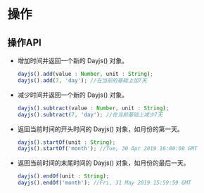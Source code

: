 # 操作

## 操作API

  - 增加时间并返回一个新的 Dayjs() 对象。

    ```js
    dayjs().add(value : Number, unit : String);
    dayjs().add(7, 'day'); //在当前的基础上加7天
    ```





  - 减少时间并返回一个新的 Dayjs() 对象。

    ```js
    dayjs().subtract(value : Number, unit : String);
    dayjs().subtract(7, 'day'); //在当前基础上减少7天
    ```

  - 返回当前时间的开头时间的 Dayjs() 对象，如月份的第一天。

    ```js
    dayjs().startOf(unit : String);
    dayjs().startOf('month'); //Tue, 30 Apr 2019 16:00:00 GMT
    ```


  - 返回当前时间的末尾时间的 Dayjs() 对象，如月份的最后一天。

    ```js
    dayjs().endOf(unit : String);
    dayjs().endOf('month'); //Fri, 31 May 2019 15:59:59 GMT
    ```
